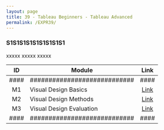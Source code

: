 ```yaml
---
layout: page
title: 39 - Tableau Beginners - Tableau Advanced
permalink: /EXPR39/
---
```


<h3>S1S1S1S1S1S1S1S1S1</h3>

xxxxx xxxxx xxxxx

| ID | Module                     |Link|
|:--:|----------------------------|:--:|
|####|############################|####|
| M1 | Visual Design Basics       |[Link](/03-MSDS-Courses/MSDS22/M1/)|
| M2 | Visual Design Methods      |[Link](/03-MSDS-Courses/MSDS22/M2/)|
| M3 | Visual Design Evaluation   |[Link](/03-MSDS-Courses/MSDS22/M3/)|
|####|############################|####|

